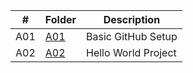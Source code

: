 | #   | Folder        | Description         |
| --- | ------------- | ------------------- |
| A01 | [A01](./A01/) | Basic GitHub Setup  |
| A02 | [A02](./A02/) | Hello World Project |
